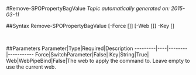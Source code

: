 #Remove-SPOPropertyBagValue
*Topic automatically generated on: 2015-03-11*


##Syntax
    Remove-SPOPropertyBagValue [-Force [<SwitchParameter>]] [-Web [<WebPipeBind>]] -Key [<String>]

&nbsp;

##Parameters
Parameter|Type|Required|Description
---------|----|--------|-----------
Force|SwitchParameter|False|
Key|String|True|
Web|WebPipeBind|False|The web to apply the command to. Leave empty to use the current web.
